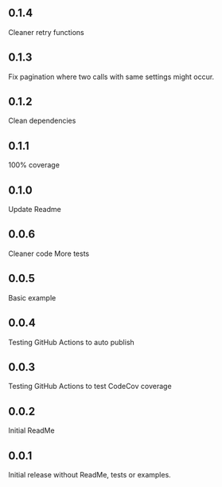 ## 0.1.4

Cleaner retry functions

## 0.1.3

Fix pagination where two calls with same settings might occur.

## 0.1.2

Clean dependencies

## 0.1.1

100% coverage

## 0.1.0

Update Readme

## 0.0.6

Cleaner code
More tests

## 0.0.5

Basic example

## 0.0.4

Testing
GitHub Actions to auto publish

## 0.0.3

Testing
GitHub Actions to test
CodeCov coverage

## 0.0.2

Initial ReadMe

## 0.0.1

Initial release without ReadMe, tests or examples.
